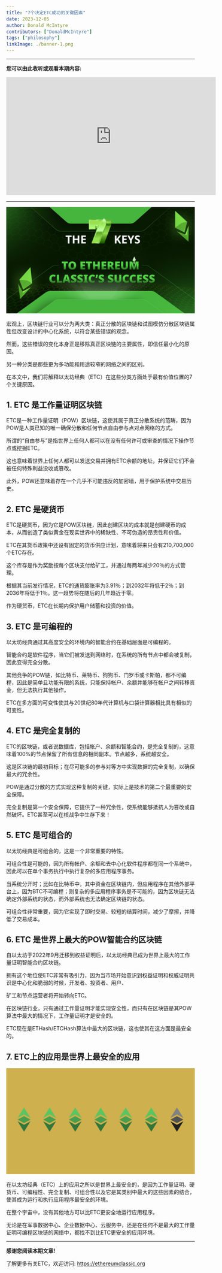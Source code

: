 ```yaml
---
title: "7个决定ETC成功的关键因素"
date: 2023-12-05
author: Donald McIntyre
contributors: ["DonaldMcIntyre"]
tags: ["philosophy"]
linkImage: ./banner-1.png
---
```


---
**您可以由此收听或观看本期内容:**

<iframe width="560" height="315" src="https://www.youtube.com/embed/VwO3AEabErg?si=tezYq_dAhrA4UQl1" title="YouTube video player" frameborder="0" allow="accelerometer; autoplay; clipboard-write; encrypted-media; gyroscope; picture-in-picture; web-share" allowfullscreen></iframe>

---

![](./banner-1.png)

宏观上，区块链行业可以分为两大类：真正分散的区块链和试图模仿分散区块链属性但改变设计的中心化系统，以符合某些错误的观念。

然而，这些错误的变化本身正是移除真正区块链的主要属性，即信任最小化的原因。

另一种分类是那些更为多功能和用途较窄的网络之间的区别。

在本文中，我们将解释以太坊经典（ETC）在这些分类方面处于最有价值位置的7个关键原因。

## 1. ETC 是工作量证明区块链

ETC是一种工作量证明（POW）区块链，这使其属于真正分散系统的范畴，因为POW是人类已知的唯一确保分散和任何节点自由参与点对点网络的方式。

所谓的“自由参与”是指世界上任何人都可以在没有任何许可或审查的情况下操作节点或挖掘ETC。

这也意味着世界上任何人都可以发送交易并拥有ETC余额的地址，并保证它们不会被任何特殊利益没收或篡改。

此外，POW还意味着存在一个几乎不可能违反的加密墙，用于保护系统中交易历史。

## 2. ETC 是硬货币

ETC是硬货币，因为它是POW区块链，因此创建区块的成本就是创建硬币的成本，从而创造了类似黄金在现实世界中的稀缺性、不可伪造的昂贵性和价值。

ETC在其货币政策中还设有固定的货币供应计划，意味着将来只会有210,700,000个ETC存在。

这个库存是作为奖励按每个区块支付给矿工，并通过每两年减少20％的方式管理。

根据其当前发行情况，ETC的通货膨胀率为3.91％；到2032年将低于2％；到2036年将低于1％。这一趋势将在随后的几年趋近于零。

作为硬货币，ETC在长期内保护用户储蓄和投资的价值。

## 3. ETC 是可编程的

以太坊经典通过其高度安全的环境内的智能合约在基础层面是可编程的。

智能合约是软件程序，当它们被发送到网络时，在系统的所有节点中都会被复制，因此变得完全分散。

其他竞争的POW链，如比特币、莱特币、狗狗币、门罗币或卡斯帕，都不可编程，因此是简单且功能有限的系统，只能保持帐户、余额并能够在帐户之间转移资金，但无法执行其他操作。

ETC在多方面的可变性使其与20世纪80年代计算机与口袋计算器相比具有相似的可变性。

## 4. ETC 是完全复制的

ETC的区块链，或者说数据库，包括帐户、余额和智能合约，是完全复制的，这意味着100%的节点保留了所有信息的相同副本。节点越多，系统越安全。

这是区块链的最初目标；在尽可能多的参与对等方中实现数据的完全复制，以确保最大的冗余性。

POW是通过分散的方式实现这种复制的关键，实际上是技术的第二个最重要的安全保障。

完全复制是第一个安全保障，它提供了一种冗余性，使系统能够抵抗人为篡改或自然破坏。ETC甚至可以在核战争中生存下来！

## 5. ETC 是可组合的

以太坊经典是可组合的，这是一个非常重要的特性。

可组合性是可能的，因为所有帐户、余额和去中心化软件程序都在同一个系统中，因此可以在单个事务执行中执行复杂的多应用程序事务。

当系统分开时；比如在比特币中，其中资金在区块链内，但应用程序在其他外部平台上，因为BTC不可编程；则复杂的多应用程序事务是不可能的，因为区块链无法确定外部系统的状态，而外部系统也无法确定区块链的状态。

可组合性非常重要，因为它实现了即时交易、较短的结算时间，减少了摩擦，并降低了交易成本。

## 6. ETC 是世界上最大的POW智能合约区块链

自以太坊于2022年9月迁移到权益证明后，以太坊经典已成为世界上最大的工作量证明智能合约区块链。

拥有这个地位使ETC非常有吸引力，因为当市场开始意识到权益证明和权威证明共识是中心化和脆弱的时候，开发者、投资者、用户、

矿工和节点运营者将开始转向ETC。

在区块链行业，只有通过工作量证明才能实现安全性，而只有在区块链是其POW算法中最大的情况下，工作量证明才是安全的。

ETC现在是ETHash/ETCHash算法中最大的区块链，这也使其在这方面是最安全的。

## 7. ETC上的应用是世界上最安全的应用

![](./banner.png)

在以太坊经典（ETC）上的应用之所以是世界上最安全的，是因为工作量证明、硬货币、可编程性、完全复制、可组合性以及它是其类别中最大的这些因素的结合，使其成为运行和执行应用程序最安全的环境。

在整个宇宙中，没有其他地方可以比ETC更安全地运行应用程序。

无论是在军事数据中心、企业数据中心、云服务中，还是在任何不是最大的工作量证明可编程区块链的网络中，都找不到比ETC更安全的应用环境。

---

**感谢您阅读本期文章!**

了解更多有关ETC，欢迎访问: https://ethereumclassic.org
